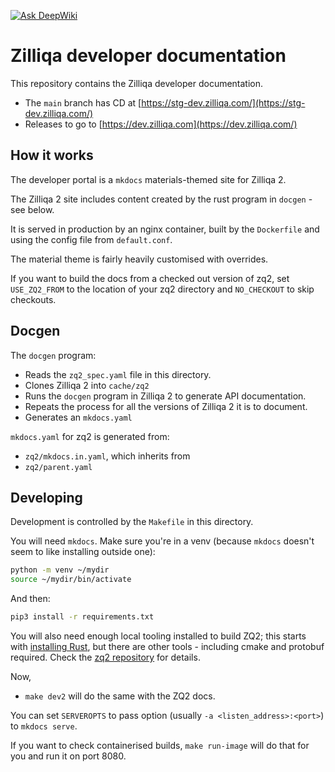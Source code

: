 [![Ask DeepWiki](https://deepwiki.com/badge.svg)](https://deepwiki.com/Zilliqa/dev-portal)

# Zilliqa developer documentation

This repository contains the Zilliqa developer documentation.

- The `main` branch has CD at [https://stg-dev.zilliqa.com/](https://stg-dev.zilliqa.com/)
- Releases to go to [https://dev.zilliqa.com](https://dev.zilliqa.com/)

## How it works

The developer portal is a `mkdocs` materials-themed site for Zilliqa 2.

The Zilliqa 2 site includes content created by the rust program in `docgen` - see below.

It is served in production by an nginx container, built by the `Dockerfile` and using the
config file from `default.conf`.

The material theme is fairly heavily customised with overrides.

If you want to build the docs from a checked out version of zq2, set
`USE_ZQ2_FROM` to the location of your zq2 directory and `NO_CHECKOUT`
to skip checkouts.

## Docgen

The `docgen` program:

- Reads the `zq2_spec.yaml` file in this directory.
- Clones Zilliqa 2 into `cache/zq2`
- Runs the `docgen` program in Zilliqa 2 to generate API documentation.
- Repeats the process for all the versions of Zilliqa 2 it is to document.
- Generates an `mkdocs.yaml`

`mkdocs.yaml` for zq2 is generated from:

- `zq2/mkdocs.in.yaml`, which inherits from
- `zq2/parent.yaml`

## Developing

Development is controlled by the `Makefile` in this directory.

You will need `mkdocs`. Make sure you're in a venv (because `mkdocs`
doesn't seem to like installing outside one):

```sh
python -m venv ~/mydir
source ~/mydir/bin/activate
```

And then:

```sh
pip3 install -r requirements.txt
```

You will also need enough local tooling installed to build ZQ2; this
starts with [installing
Rust](https://www.rust-lang.org/tools/install), but there are other
tools - including cmake and protobuf required. Check the [zq2
repository](https://github.com/zilliqa/zq2) for details.

Now,

- `make dev2` will do the same with the ZQ2 docs.

You can set `SERVEROPTS` to pass option (usually `-a
<listen_address>:<port>`) to `mkdocs serve`.

If you want to check containerised builds, `make run-image` will do
that for you and run it on port 8080.
